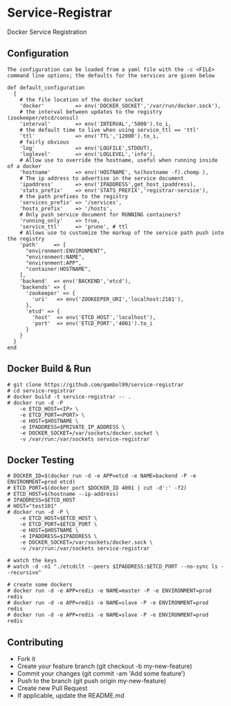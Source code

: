 Service-Registrar
=================

Docker Service Registration

Configuration
-----------------
    
    The configuration can be loaded from a yaml file with the -c <FILE> command line options; the defaults for the services are given below
    
    def default_configuration
      {
        # the file location of the docker socket
        'docker'          => env('DOCKER_SOCKET','/var/run/docker.sock'),
        # the interval between updates to the registry (zookeeper/etcd/consul)
        'interval'        => env('INTERVAL','5000').to_i,
        # the default time to live when using service_ttl == 'ttl'
        'ttl'             => env('TTL','12000').to_i,
        # fairly obvious
        'log'             => env('LOGFILE',STDOUT),
        'loglevel'        => env('LOGLEVEL','info'),
        # Allow use to override the hostname, useful when running inside of a docker
        'hostname'        => env('HOSTNAME', %x(hostname -f).chomp ),
        # The ip address to advertise in the service document
        'ipaddress'       => env('IPADDRESS',get_host_ipaddress),
        'stats_prefix'    => env('STATS_PREFIX','registrar-service'),
        # the path prefixes to the registry
        'services_prefix' => '/services',
        'hosts_prefix'    => '/hosts',
        # Only push service document for RUNNING containers?
        'running_only'    => true,
        'service_ttl'     => 'prune', # ttl
        # Allows use to customize the markup of the service path push into the registry
        'path'     => [
          "environment:ENVIRONMENT",
          "environment:NAME",
          "environment:APP",
          "container:HOSTNAME",
        ],
        'backend'  => env('BACKEND','etcd'),
        'backends' => {
          'zookeeper' => {
            'uri'   => env('ZOOKEEPER_URI','localhost:2181'),
          },
          'etcd' => {
            'host'  => env('ETCD_HOST','localhost'),
            'port'  => env('ETCD_PORT','4001').to_i
          }
        }
      }
    end

Docker Build & Run
------------------
    
    # git clone https://github.com/gambol99/service-registrar
    # cd service-registrar
    # docker build -t service-registrar -- .
    # docker run -d -P 
        -e ETCD_HOST=<IP> \
        -e ETCD_PORT=<PORT> \ 
        -e HOST=$HOSTNAME \
        -e IPADDRESS=$PRIVATE_IP_ADDRESS \
        -e DOCKER_SOCKET=/var/sockets/docker.socket \
        -v /var/run:/var/sockets service-registrar

Docker Testing
------------------

	# DOCKER_ID=$(docker run -d -e APP=etcd -e NAME=backend -P -e ENVIRONMENT=prod etcd)
	# ETCD_PORT=$(docker port $DOCKER_ID 4001 | cut -d':' -f2)
	# ETCD_HOST=$(hostname --ip-address)
	# IPADDRESS=$ETCD_HOST
	# HOST="test101"
	# docker run -d -P \
        -e ETCD_HOST=$ETCD_HOST \
        -e ETCD_PORT=$ETCD_PORT \ 
        -e HOST=$HOSTNAME \
        -e IPADDRESS=$IPADDRESS \
        -e DOCKER_SOCKET=/var/sockets/docker.sock \
        -v /var/run:/var/sockets service-registrar

	# watch the keys
	# watch -d -n1 "./etcdclt --peers $IPADDRESS:$ETCD_PORT --no-sync ls --recursive"

	# create some dockers
	# docker run -d -e APP=redis -e NAME=master -P -e ENVIRONMENT=prod redis
	# docker run -d -e APP=redis -e NAME=slave -P -e ENVIRONMENT=prod redis
	# docker run -d -e APP=redis -e NAME=slave -P -e ENVIRONMENT=prod redis
	

Contributing
------------

 - Fork it 
 - Create your feature branch (git checkout -b my-new-feature)
 - Commit your changes (git commit -am 'Add some feature') 
 - Push to the branch (git push origin my-new-feature) 
 - Create new Pull Request 
 - If applicable, update the README.md
